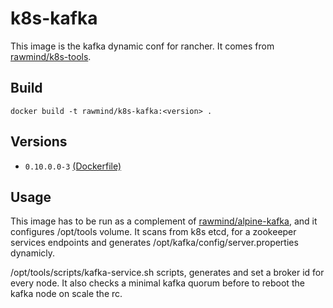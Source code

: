 k8s-kafka
==============

This image is the kafka dynamic conf for rancher. It comes from [rawmind/k8s-tools][k8s-tools].

## Build

```
docker build -t rawmind/k8s-kafka:<version> .
```

## Versions

- `0.10.0.0-3` [(Dockerfile)](https://github.com/rawmind0/k8s-kafka/blob/0.10.0.0-3/README.md)


## Usage

This image has to be run as a complement of [rawmind/alpine-kafka][alpine-kafka], and it configures /opt/tools volume. It scans from k8s etcd, for a zookeeper services endpoints and generates /opt/kafka/config/server.properties dynamicly.

/opt/tools/scripts/kafka-service.sh scripts, generates and set a broker id for every node. It also checks a minimal kafka quorum before to reboot the kafka node on scale the rc.


[alpine-kafka]: https://github.com/rawmind0/alpine-kafka
[k8s-tools]: https://github.com/rawmind0/rancher-tools